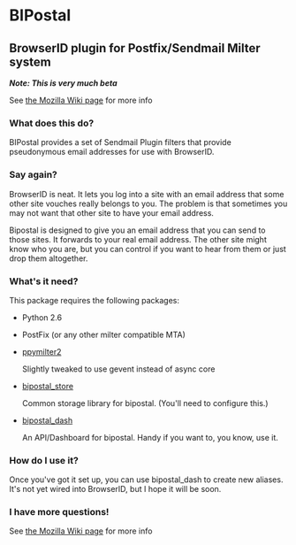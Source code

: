 BIPostal
==

BrowserID plugin for Postfix/Sendmail Milter system
--

***Note: This is very much beta***

See <a href="https://wiki.mozilla.org/Services/Notifications/Bipostal">the Mozilla Wiki page</a> for more info

### What does this do?

BIPostal provides a set of Sendmail Plugin filters that provide pseudonymous email addresses for use with BrowserID.

### Say again?

BrowserID is neat. It lets you log into a site with an email address that 
some other site vouches really belongs to you. The problem is that 
sometimes you may not want that other site to have your email address. 

Bipostal is designed to give you an email address that you can send to those
sites. It forwards to your real email address. The other site might know who
you are, but you can control if you want to hear from them or just drop them
altogether. 

### What's it need?

This package requires the following packages:

* Python 2.6

* PostFix (or any other milter compatible MTA)

* <a href="https://github.com/jrconlin/ppymilter2">ppymilter2</a>

    Slightly tweaked to use gevent instead of async core

* <a href="https://github.com/jrconlin/bipostal_store">bipostal_store</a>

    Common storage library for bipostal. (You'll need to configure this.)

* <a href="https://github.com/jrconlin/bipostal_dash">bipostal_dash</a>

    An API/Dashboard for bipostal. Handy if you want to, you know, use it.

### How do I use it?

Once you've got it set up, you can use bipostal\_dash to create new aliases.
It's not yet wired into BrowserID, but I hope it will be soon.

### I have more questions!

See <a href="https://wiki.mozilla.org/Services/Notifications/Bipostal">the Mozilla Wiki page</a> for more info

